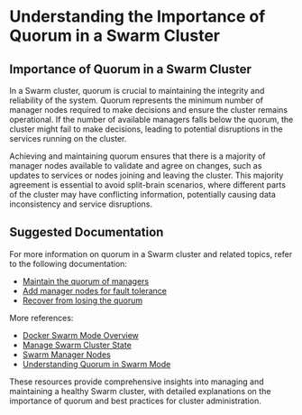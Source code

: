 # Understanding the Importance of Quorum in a Swarm Cluster

## Importance of Quorum in a Swarm Cluster

In a Swarm cluster, quorum is crucial to maintaining the integrity and reliability of the system. Quorum represents the minimum number of manager nodes required to make decisions and ensure the cluster remains operational. If the number of available managers falls below the quorum, the cluster might fail to make decisions, leading to potential disruptions in the services running on the cluster.

Achieving and maintaining quorum ensures that there is a majority of manager nodes available to validate and agree on changes, such as updates to services or nodes joining and leaving the cluster. This majority agreement is essential to avoid split-brain scenarios, where different parts of the cluster may have conflicting information, potentially causing data inconsistency and service disruptions.

## Suggested Documentation

For more information on quorum in a Swarm cluster and related topics, refer to the following documentation:
- [Maintain the quorum of managers](https://docs.docker.com/engine/swarm/admin_guide/#maintain-the-quorum-of-managers)
- [Add manager nodes for fault tolerance](https://docs.docker.com/engine/swarm/admin_guide/#add-manager-nodes-for-fault-tolerance)
- [Recover from losing the quorum](https://docs.docker.com/engine/swarm/admin_guide/#recover-from-losing-the-quorum)

More references:  
- [Docker Swarm Mode Overview](https://docs.docker.com/engine/swarm/)
- [Manage Swarm Cluster State](https://docs.docker.com/engine/swarm/admin_guide/)
- [Swarm Manager Nodes](https://docs.docker.com/engine/swarm/how-swarm-mode-works/nodes/)
- [Understanding Quorum in Swarm Mode](https://docs.docker.com/engine/swarm/how-swarm-mode-works/nodes/#maintain-quorum)

These resources provide comprehensive insights into managing and maintaining a healthy Swarm cluster, with detailed explanations on the importance of quorum and best practices for cluster administration.
